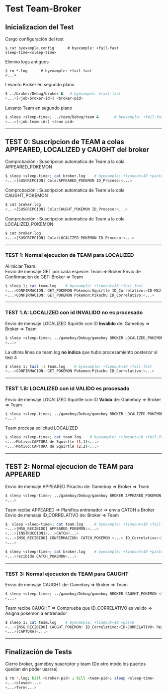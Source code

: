 # Test Team-Broker

## Inicializacion del Test

Cargo configuración del test

```shell
$ cat byexample.config      # byexample: +fail-fast
sleep-time=<sleep-time>
```

Elimino logs antiguos

```shell
$ rm *.log      # byexample: +fail-fast
<...>
```

Levanto Broker en segundo plano

```bash
$ ../broker/Debug/broker &   # byexample: +fail-fast
<...>[<job-broker-id>] <broker-pid>
```

Levanto Team en segundo plano

```bash
$ sleep <sleep-time>; ../team/Debug/team &       # byexample: +fail-fast +timeout=10 +paste
<...>[<job-team-id>] <team-pid>
```


-------------------------------------------------------------------------------------

## TEST 0: Suscripcion de TEAM a colas APPEARED, LOCALIZED y CAUGHT del broker

Comprobación : Suscripcion automatica de Team a la cola APPEARED_POKEMON

```bash
$ sleep <sleep-time>; cat broker.log    # byexample: +timeout=10 +paste
<...>[SUSCRIPCION] Cola:APPEARED_POKEMON ID_Proceso:<...>
```

Comprobación : Suscripcion automatica de Team a la cola CAUGHT_POKEMON

```bash
$ cat broker.log
<...>[SUSCRIPCION] Cola:CAUGHT_POKEMON ID_Proceso:<...>
```

Comprobación : Suscripcion automatica de Team a la cola LOCALIZED_POKEMON

```bash
$ cat broker.log
<...>[SUSCRIPCION] Cola:LOCALIZED_POKEMON ID_Proceso:<...>
```

-------------------------------------------------------------------------------------

### TEST 1: Normal ejecucion de TEAM para LOCALIZED

Al iniciar Team:  
Envio de mensaje GET por cada especie: Team => Broker
Envio de Confirmacion de GET: Broker => Team

```bash
$ sleep 1; cat team.log    # byexample: +timeout=10 +fail-fast
<...>CONFIRMACION: GET_POKEMON Pokemon:Squirtle ID_Correlativo:<ID-MSJ-SQUIRTLE>
<...>CONFIRMACION: GET_POKEMON Pokemon:Pikachu ID_Correlativo:<...>
```

-------------------------------------------------------------------------------------

### TEST 1.A: LOCALIZED con id INVALIDO no es procesado

Envio de mensaje LOCALIZED Squirtle con ID **Invalido** de: Gameboy => Broker => Team

```bash
$ sleep <sleep-time>; ../gameboy/Debug/gameboy BROKER LOCALIZED_POKEMON Squirtle 2 1 1 2 2 999; sleep <sleep-time> # byexample: +timeout=8 +paste
<...>
```

La ultima linea de team.log **no indica** que hubo procesamiento posterior al test 4

```bash
$ sleep 1; tail -1 team.log    # byexample: +timeout=10 +fail-fast
<...>CONFIRMACION: GET_POKEMON Pokemon:Pikachu ID_Correlativo:<...>
```

-------------------------------------------------------------------------------------

### TEST 1.B: LOCALIZED con id VALIDO es procesado

Envio de mensaje LOCALIZED Squirtle con ID **Valido** de: Gameboy => Broker => Team

```bash
$ sleep <sleep-time>; ../gameboy/Debug/gameboy BROKER LOCALIZED_POKEMON Squirtle 2 1 1 2 2 <ID-MSJ-SQUIRTLE>; sleep <sleep-time> # byexample: +timeout=8 +paste
<...>
```

Team procesa solicitud LOCALIZED

```bash
$ sleep <sleep-time>; cat team.log    # byexample: +timeout=10 +fail-fast +paste
<...>Motivo:CAPTURA de Squirtle (1,1)<...>
<...>Motivo:CAPTURA de Squirtle (2,2)<...>
```

-------------------------------------------------------------------------------------

## TEST 2: Normal ejecucion de TEAM para APPEARED

Envio de mensaje APPEARED Pikachu de: Gameboy => Broker => Team

```bash
$ sleep <sleep-time>; ../gameboy/Debug/gameboy BROKER APPEARED_POKEMON Pikachu 6 6 10; sleep <sleep-time> # byexample: +timeout=8 +paste
<...>
```

Team recibe APPEARED => Planifica entrenador => envia CATCH a Broker  
Envio de mensaje ID_CORRELATIVO de: Broker => Team 

```bash
$  sleep <sleep-time>; cat team.log     # byexample: +timeout=10 +fail-fast +paste
<...>[MSG_RECIBIDO] APPEARED_POKEMON:<...>
<...>[INSTRUCCION]<...>CATCH<...>
<...>[MSG_RECIBIDO] CONFIRMACION: CATCH_POKEMON <...> ID_Correlativo:<ID-CORRELATIVO>
<...>
```

```bash
$ sleep <sleep-time>; cat broker.log    # byexample: +timeout=10 +paste
<...>recibido CATCH_POKEMON<...>
```

-------------------------------------------------------------------------------------

### TEST 3: Normal ejecucion de TEAM para CAUGHT

Envio de mensaje CAUGHT de: Gameboy => Broker => Team

```bash
$ sleep <sleep-time>; ../gameboy/Debug/gameboy BROKER CAUGHT_POKEMON <ID-CORRELATIVO> OK; sleep <sleep-time> # byexample: +timeout=8 +paste
<...>
```
Team recibe CAUGHT => Comprueba que ID_CORRELATIVO es valido => Asigna pokemon a entrenador

```bash
$ sleep 1; cat team.log    # byexample: +timeout=10 +paste
<...>[MSG_RECIBIDO] CAUGHT_POKEMON: ID_Correlativo:<ID-CORRELATIVO> Resultado:1
<...>[CAPTURA]<...>
```

-------------------------------------------------------------------------------------


## Finalización de Tests

Cierro broker, gameboy suscriptor y team (De otro modo los puertos quedan sin poder usarse)

```bash
$ rm *.log; kill <broker-pid> ; kill <team-pid>; sleep <sleep-time>     # byexample: +timeout=20 +norm-ws +paste -skip
<...>closed<...>
<...>Term<...>
```
